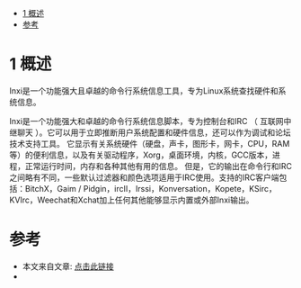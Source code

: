 
<!-- @import "[TOC]" {cmd="toc" depthFrom=1 depthTo=6 orderedList=false} -->

<!-- code_chunk_output -->

* [1 概述](#1-概述)
* [参考](#参考)

<!-- /code_chunk_output -->

# 1 概述

Inxi是一个功能强大且卓越的命令行系统信息工具，专为Linux系统查找硬件和系统信息。

Inxi是一个功能强大和卓越的命令行系统信息脚本，专为控制台和IRC （ 互联网中继聊天 ）。它可以用于立即推断用户系统配置和硬件信息，还可以作为调试和论坛技术支持工具。 它显示有关系统硬件（硬盘，声卡，图形卡，网卡，CPU，RAM等）的便利信息，以及有关驱动程序，Xorg，桌面环境，内核，GCC版本，进程，正常运行时间，内存和各种其他有用的信息。 但是，它的输出在命令行和IRC之间略有不同，一些默认过滤器和颜色选项适用于IRC使用。支持的IRC客户端包括：BitchX，Gaim / Pidgin，ircII，Irssi，Konversation，Kopete，KSirc，KVIrc，Weechat和Xchat加上任何其他能够显示内置或外部Inxi输出。


# 参考

- 本文来自文章: [点击此链接](https://www.howtoing.com/inxi-command-to-find-linux-system-information/)
- 